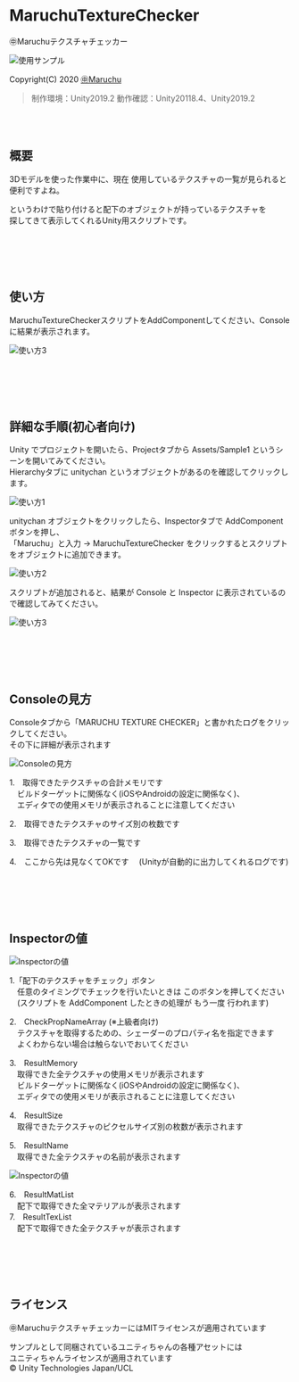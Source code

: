 # MaruchuTextureChecker

㊥Maruchuテクスチャチェッカー<br>

<img src="http://many.chu.jp/Unity/MaruchuTextureChecker/b/Sample1.png" alt="使用サンプル">

Copyright(C) 2020 [㊥Maruchu](https://twitter.com/Maruchu "㊥Maruchu")

> 制作環境：Unity2019.2
> 動作確認：Unity20118.4、Unity2019.2


<br><br>

## 概要

3Dモデルを使った作業中に、現在 使用しているテクスチャの一覧が見られると便利ですよね。<br>

というわけで貼り付けると配下のオブジェクトが持っているテクスチャを<br>
探してきて表示してくれるUnity用スクリプトです。


<br><br><br><br>

## 使い方

MaruchuTextureCheckerスクリプトをAddComponentしてください、Consoleに結果が表示されます。

<img src="http://many.chu.jp/Unity/MaruchuTextureChecker/b/Editor3.gif" alt="使い方3">


<br><br><br><br>

## 詳細な手順(初心者向け)

Unity でプロジェクトを開いたら、Projectタブから Assets/Sample1 というシーンを開いてみてください。<br>
Hierarchyタブに unitychan というオブジェクトがあるのを確認してクリックします。

<img src="http://many.chu.jp/Unity/MaruchuTextureChecker/b/Editor1.png" alt="使い方1">


unitychan オブジェクトをクリックしたら、Inspectorタブで AddComponent ボタンを押し、<br>
「Maruchu」と入力 → MaruchuTextureChecker をクリックするとスクリプトをオブジェクトに追加できます。

<img src="http://many.chu.jp/Unity/MaruchuTextureChecker/b/Editor2.png" alt="使い方2">


スクリプトが追加されると、結果が Console と Inspector に表示されているので確認してみてください。

<img src="http://many.chu.jp/Unity/MaruchuTextureChecker/b/Editor3.gif" alt="使い方3">




<br><br><br><br>

## Consoleの見方

Consoleタブから「MARUCHU TEXTURE CHECKER」と書かれたログをクリックしてください。<br>
その下に詳細が表示されます

<img src="http://many.chu.jp/Unity/MaruchuTextureChecker/b/Console1.png" alt="Consoleの見方">

1.　取得できたテクスチャの合計メモリです<br>
　ビルドターゲットに関係なく(iOSやAndroidの設定に関係なく)、<br>
　エディタでの使用メモリが表示されることに注意してください<br>

2.　取得できたテクスチャのサイズ別の枚数です<br>

3.　取得できたテクスチャの一覧です<br>

4.　ここから先は見なくてOKです
　(Unityが自動的に出力してくれるログです)


<br><br><br><br>

## Inspectorの値

<img src="http://many.chu.jp/Unity/MaruchuTextureChecker/b/Inspector1.png" alt="Inspectorの値">

1.「配下のテクスチャをチェック」ボタン<br>
　任意のタイミングでチェックを行いたいときは このボタンを押してください<br>
　(スクリプトを AddComponent したときの処理が もう一度 行われます)

2.　CheckPropNameArray (※上級者向け)<br>
　テクスチャを取得するための、シェーダーのプロパティ名を指定できます<br>
　よくわからない場合は触らないでおいてください

3.　ResultMemory<br>
　取得できた全テクスチャの使用メモリが表示されます<br>
　ビルドターゲットに関係なく(iOSやAndroidの設定に関係なく)、<br>
　エディタでの使用メモリが表示されることに注意してください<br>

4.　ResultSize<br>
　取得できたテクスチャのピクセルサイズ別の枚数が表示されます<br>

5.　ResultName<br>
　取得できた全テクスチャの名前が表示されます
 

<img src="http://many.chu.jp/Unity/MaruchuTextureChecker/b/Inspector2.png" alt="Inspectorの値">

6.　ResultMatList<br>
　配下で取得できた全マテリアルが表示されます<br>
7.　ResultTexList<br>
　配下で取得できた全テクスチャが表示されます


<br><br><br><br>

## ライセンス
㊥MaruchuテクスチャチェッカーにはMITライセンスが適用されています<br>

サンプルとして同梱されているユニティちゃんの各種アセットには<br>
ユニティちゃんライセンスが適用されています<br>
© Unity Technologies Japan/UCL

